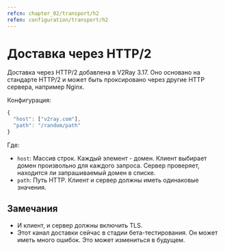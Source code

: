 ```yaml
---
refcn: chapter_02/transport/h2
refen: configuration/transport/h2
---
```

# Доставка через HTTP/2 

Доставка через HTTP/2 добавлена в V2Ray 3.17. Оно основано на стандарте HTTP/2 и может быть проксировано через другие HTTP сервера, например Nginx.

Конфигурация:

```javascript
{
  "host": ["v2ray.com"],
  "path": "/random/path"
}
```

Где:

* `host`: Массив строк. Каждый элемент - домен. Клиент выбирает домен произвольно для каждого запроса. Сервер проверяет, находится ли запрашиваемый домен в списке.
* `path`: Путь HTTP. Клиент и сервер должны иметь одинаковые значения.

## Замечания

* И клиент, и сервер должны включить TLS.
* Этот канал доставки сейчас в стадии бета-тестирования. Он может иметь много ошибок. Это может измениться в будущем.